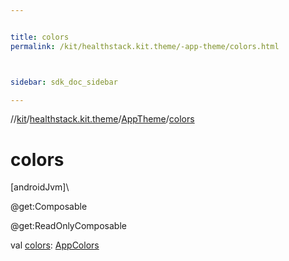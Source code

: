 ```yaml
---


title: colors
permalink: /kit/healthstack.kit.theme/-app-theme/colors.html



sidebar: sdk_doc_sidebar

---
```



//[kit](/kit.html)/[healthstack.kit.theme](../index.html)/[AppTheme](index.html)/[colors](colors.html)



# colors



[androidJvm]\




@get:Composable



@get:ReadOnlyComposable



val [colors](colors.html): [AppColors](../-app-colors/index.html)






